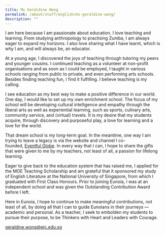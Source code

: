```yaml
---
title: Ms Geraldine Wong
permalink: /about/staff/english/ms-geraldine-wong/
description: ""
---
```

I am here because I am passionate about education. I love teaching and learning. From studying anthropology to practising Zumba, I am always eager to expand my horizons. I also love sharing what I have learnt, which is why I am, and will always be, an educator.

At a young age, I discovered the joys of teaching through tutoring my peers and younger cousins. I continued teaching as a volunteer at non-profit organisations and as soon as I could be employed, I taught in various schools ranging from public to private, and even performing arts schools. Besides finding teaching fun, I find it fulfilling. I believe teaching is my calling. 

I see education as my best way to make a positive difference in our world. One day, I would like to set up my own enrichment school. The focus of my school will be developing cultural intelligence and empathy through the liberal arts as well as experiential learning, such as sports, culinary arts, community service, and (virtual) travels. It is my desire that my students acquire, through discovery and purposeful play, a love for learning and a love for the world. 

That dream school is my long-term goal. In the meantime, one way I am trying to leave a legacy is via the website and channel I co-founded, [Eventful Globe](http://www.eventfulglobe.com/). In every way that I can, I hope to share the gifts that were given to me by my teachers, not least of all, a passion for lifelong learning. 

Eager to give back to the education system that has raised me, I applied for the MOE Teaching Scholarship and am grateful that it sponsored my study of English Literature at the National University of Singapore, from which I graduated with First Class Honours. Prior to joining Eunoia, I was at an independent school and was given the Outstanding Contribution Award before I left. 

Here in Eunoia, I hope to continue to make meaningful contributions, not least of all, by doing all that I can to guide Eunoians in their journeys — academic and personal. As a teacher, I seek to embolden my students to pursue their purpose, to be Thinkers with Heart and Leaders with Courage.

[geraldine.wong@ejc.edu.sg](mailto:geraldine.wong@ejc.edu.sg)